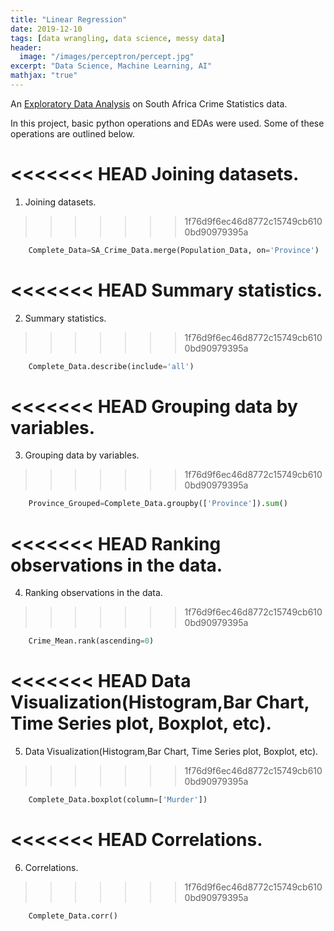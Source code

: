 ```yaml
---
title: "Linear Regression"
date: 2019-12-10
tags: [data wrangling, data science, messy data]
header:
  image: "/images/perceptron/percept.jpg"
excerpt: "Data Science, Machine Learning, AI"
mathjax: "true"
---
```




An [Exploratory Data Analysis](https://github.com/FTANKRA/Foster-Twumasi-Ankra) on South Africa Crime Statistics data.

In this project, basic python operations and EDAs were used. Some of these operations are outlined below.

<<<<<<< HEAD
**Joining datasets.**
=======
1. Joining datasets.
>>>>>>> 1f76d9f6ec46d8772c15749cb6100bd90979395a

```python
    Complete_Data=SA_Crime_Data.merge(Population_Data, on='Province')
```


<<<<<<< HEAD
**Summary statistics.**
=======
2. Summary statistics.
>>>>>>> 1f76d9f6ec46d8772c15749cb6100bd90979395a

```python
    Complete_Data.describe(include='all')
```

<<<<<<< HEAD
**Grouping data by variables.**
=======
3. Grouping data by variables.
>>>>>>> 1f76d9f6ec46d8772c15749cb6100bd90979395a

```python
    Province_Grouped=Complete_Data.groupby(['Province']).sum()
```

<<<<<<< HEAD
**Ranking observations in the data.**
=======
4. Ranking observations in the data.
>>>>>>> 1f76d9f6ec46d8772c15749cb6100bd90979395a

```python
    Crime_Mean.rank(ascending=0)
```

<<<<<<< HEAD
**Data Visualization(Histogram,Bar Chart, Time Series plot, Boxplot, etc).**
=======
5. Data Visualization(Histogram,Bar Chart, Time Series plot, Boxplot, etc).
>>>>>>> 1f76d9f6ec46d8772c15749cb6100bd90979395a

```python
    Complete_Data.boxplot(column=['Murder'])
```

<<<<<<< HEAD
**Correlations.**
=======
6. Correlations.
>>>>>>> 1f76d9f6ec46d8772c15749cb6100bd90979395a

```python
    Complete_Data.corr()
```
